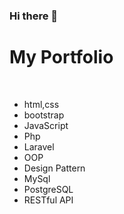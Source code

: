 ### Hi there 👋


<h1>My Portfolio</h1>
<br />

<ul>
  <li>html,css</li>
  <li>bootstrap</li>
  <li>JavaScript</li>
  <li>Php</li>
  <li>Laravel</li>
  <li>OOP</li>
  <li>Design Pattern</li>
  <li>MySql</li>
  <li>PostgreSQL</li>
  <li>RESTful API</li>
</ul>


<!--
**mohammadkhoshgoftar/mohammadkhoshgoftar** is a ✨ _special_ ✨ repository because its `README.md` (this file) appears on your GitHub profile.

Here are some ideas to get you started:

- 🔭 I’m currently working on ...
- 🌱 I’m currently learning ...
- 👯 I’m looking to collaborate on ...
- 🤔 I’m looking for help with ...
- 💬 Ask me about ...
- 📫 How to reach me: ...
- 😄 Pronouns: ...
- ⚡ Fun fact: ...
-->
